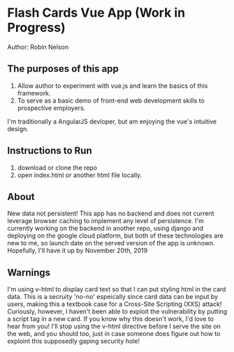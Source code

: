 # Flash Cards Vue App (Work in Progress)
Author: Robin Nelson

## The purposes of this app
1. Allow author to experiment with vue.js and learn the basics of this framework.
2. To serve as a basic demo of front-end web development skills to prospective employers.

I'm traditionally a AngularJS devloper, but am enjoying the vue's intuitive design.

## Instructions to Run
1. download or clone the repo
2. open index.html or another html file locally.  

## About
New data not persistent! This app has no backend and does not current leverage browser caching to implement any level of persistence.
I'm currently working on the backend in another repo, using django and deploying on the google cloud platform, 
but both of these technologies are new to me, so launch date on the served version of the app is unknown.
Hopefully, I'll have it up by November 20th, 2019

## Warnings
I'm using v-html to display card text so that I can put styling html in the card data.  This is a secruity 'no-no' espeically since card data can be input by users, making this a textbook case for a Cross-Site Scripting (XXS) attack!  Curiously, however, I haven't been able to exploit the vulnerability by putting a script tag in a new card.  If you know why this doesn't work, I'd love to hear from you!  I'll stop using the v-html directive before I serve the site on the web, and you should too, just in case someone does figure out how to exploint this supposedly gaping security hole!
